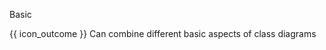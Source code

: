 <span id="title">Basic</span>

<span id="prereqs"></span>

<span id="outcomes">{{ icon_outcome }} Can combine different basic aspects of class diagrams</span>

<div id="body">


</div>

<div id="extras">
  <include src="exercises.md" />
</div>